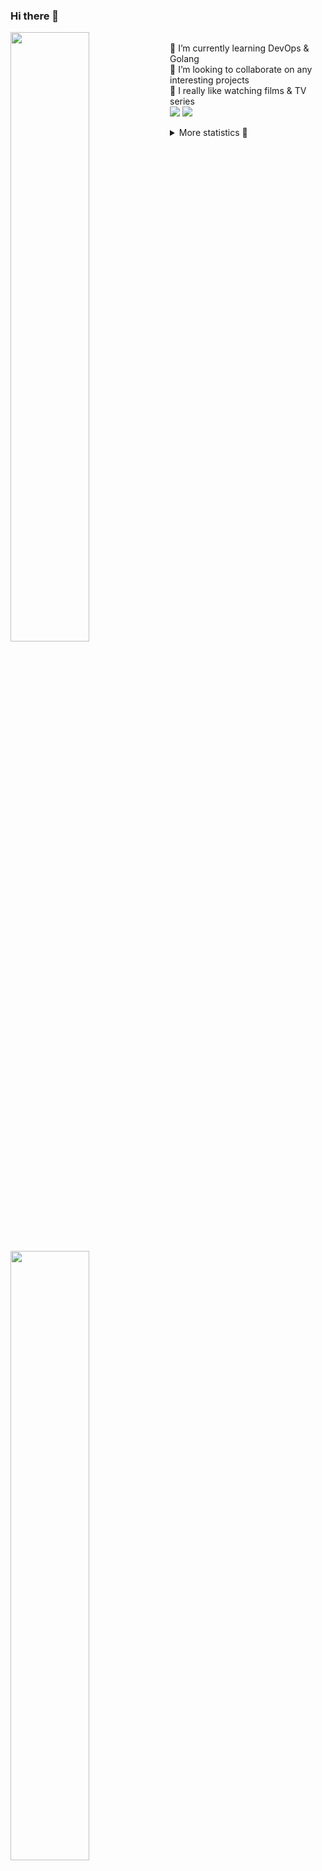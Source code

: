 ### Hi there 👋


[<img align="left" width="50%" src="https://github-readme-stats.vercel.app/api?username=rufusnufus&hide=issues&show_icons=true&count_private=true&theme=transparent&title_color=FF6F40&text_color=FBF9F8&icon_color=F48242&hide_border=true&hide_title=true#gh-dark-mode-only">](https://metrics.lecoq.io/rufusnufus#gh-dark-mode-only)
[<img align="left" width="50%" src="https://github-readme-stats.vercel.app/api?username=rufusnufus&hide=issues&show_icons=true&count_private=true&theme=transparent&title_color=FF6533&text_color=4D4644&icon_color=FF8038&hide_border=true&hide_title=true#gh-light-mode-only">](https://metrics.lecoq.io/rufusnufus#gh-light-mode-only)

<p>
  <br>
  🌱 I’m currently learning DevOps & Golang</br>
  👯 I’m looking to collaborate on any interesting projects</br>
  🎥 I really like watching films & TV series</br>
  <a href="https://linkedin.com/in/rufusnufus"><img src="https://img.shields.io/badge/linkedin-0077B5.svg?style=for-the-badge&logo=linkedin&logoColor=white"/></a>
  <a href="https://t.me/nufusrufus"><img src="https://img.shields.io/badge/-telegram-black?style=for-the-badge&color=blue&logo=telegram"/></a>
</p>

<p text-align="left">
<details>
  <summary>More statistics 👀</summary><br/>

<!--START_SECTION:waka-->
![Code Time](http://img.shields.io/badge/Code%20Time-765%20hrs%202%20mins-blue)

![Profile Views](http://img.shields.io/badge/Profile%20Views-0-blue)

**I'm an Early 🐤** 

```text
🌞 Morning                8642 commits        █████░░░░░░░░░░░░░░░░░░░░   21.96 % 
🌆 Daytime                22446 commits       ██████████████░░░░░░░░░░░   57.03 % 
🌃 Evening                7398 commits        █████░░░░░░░░░░░░░░░░░░░░   18.80 % 
🌙 Night                  874 commits         █░░░░░░░░░░░░░░░░░░░░░░░░   02.22 % 
```
📅 **I'm Most Productive on Wednesday** 

```text
Monday                   7672 commits        █████░░░░░░░░░░░░░░░░░░░░   19.49 % 
Tuesday                  6483 commits        ████░░░░░░░░░░░░░░░░░░░░░   16.47 % 
Wednesday                9159 commits        ██████░░░░░░░░░░░░░░░░░░░   23.27 % 
Thursday                 7311 commits        █████░░░░░░░░░░░░░░░░░░░░   18.57 % 
Friday                   6796 commits        ████░░░░░░░░░░░░░░░░░░░░░   17.27 % 
Saturday                 1279 commits        █░░░░░░░░░░░░░░░░░░░░░░░░   03.25 % 
Sunday                   660 commits         ░░░░░░░░░░░░░░░░░░░░░░░░░   01.68 % 
```


📊 **This Week I Spent My Time On** 

```text
💬 Programming Languages: 
No Activity Tracked This Week

🔥 Editors: 
No Activity Tracked This Week
```

**I Mostly Code in Java** 

```text
Python                   20 repos            ████░░░░░░░░░░░░░░░░░░░░░   17.86 % 
Go                       12 repos            ███░░░░░░░░░░░░░░░░░░░░░░   10.71 % 
Smarty                   8 repos             ██░░░░░░░░░░░░░░░░░░░░░░░   07.14 % 
Shell                    5 repos             █░░░░░░░░░░░░░░░░░░░░░░░░   04.46 % 
Kotlin                   3 repos             █░░░░░░░░░░░░░░░░░░░░░░░░   02.68 % 
```




 Last Updated on 11/05/2025 01:27:20 UTC
<!--END_SECTION:waka-->

</details>
</p>
